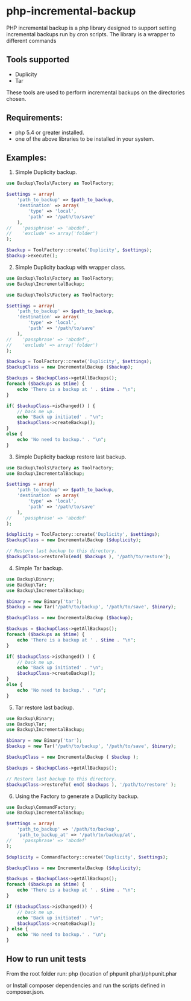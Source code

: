 # php-incremental-backup

PHP incremental backup is a php library designed to support setting incremental backups run by cron scripts.
The library is a wrapper to different commands

Tools supported
---------------

* Duplicity
* Tar

These tools are used to perform incremental backups on the directories chosen.

Requirements:
-------------
* php 5.4 or greater installed.
* one of the above libraries to be installed in your system.

Examples:
---------

1) Simple Duplicity backup.
```php
use Backup\Tools\Factory as ToolFactory;

$settings = array(
    'path_to_backup' => $path_to_backup,
    'destination' => array(
        'type' => 'local',
        'path' => '/path/to/save'
    ),
//    'passphrase' => 'abcdef',
//    'exclude' => array('folder')
);

$backup = ToolFactory::create('Duplicity', $settings);
$backup->execute();

```
2) Simple Duplicity backup with wrapper class.
```php
use Backup\Tools\Factory as ToolFactory;
use Backup\IncrementalBackup;

use Backup\Tools\Factory as ToolFactory;

$settings = array(
    'path_to_backup' => $path_to_backup,
    'destination' => array(
        'type' => 'local',
        'path' => '/path/to/save'
    ),
//    'passphrase' => 'abcdef',
//    'exclude' => array('folder')
);

$backup = ToolFactory::create('Duplicity', $settings);
$backupClass = new IncrementalBackup ($backup);

$backups = $backupClass->getAllBackups();
foreach ($backups as $time) {
    echo 'There is a backup at ' . $time . "\n";
}

if( $backupClass->isChanged() ) {
    // back me up.
    echo 'Back up initiated' . "\n";
    $backupClass->createBackup();
}
else {
    echo 'No need to backup.' . "\n";
}
```
3) Simple Duplicity backup restore last backup.
```php
use Backup\Tools\Factory as ToolFactory;
use Backup\IncrementalBackup;

$settings = array(
    'path_to_backup' => $path_to_backup,
    'destination' => array(
        'type' => 'local',
        'path' => '/path/to/save'
    ),
//    'passphrase' => 'abcdef'
);

$duplicity = ToolFactory::create('Duplicity', $settings);
$backupClass = new IncrementalBackup ($duplicity);

// Restore last backup to this directory.
$backupClass->restoreTo(end( $backups ), '/path/to/restore');

```

4) Simple Tar backup.
```php
use Backup\Binary;
use Backup\Tar;
use Backup\IncrementalBackup;

$binary = new Binary('tar');
$backup = new Tar('/path/to/backup', '/path/to/save', $binary);

$backupClass = new IncrementalBackup ($backup);

$backups = $backupClass->getAllBackups();
foreach ($backups as $time) {
    echo 'There is a backup at ' . $time . "\n";
}

if( $backupClass->isChanged() ) {
    // back me up.
    echo 'Back up initiated' . "\n";
    $backupClass->createBackup();
}
else {
    echo 'No need to backup.' . "\n";
}

```

5) Tar restore last backup.
```php
use Backup\Binary;
use Backup\Tar;
use Backup\IncrementalBackup;

$binary = new Binary('tar');
$backup = new Tar('/path/to/backup', '/path/to/save', $binary);

$backupClass = new IncrementalBackup ( $backup );

$backups = $backupClass->getAllBackups();

// Restore last backup to this directory.
$backupClass->restoreTo( end( $backups ), '/path/to/restore' );

```

6) Using the Factory to generate a Duplicity backup.
```php
use Backup\CommandFactory;
use Backup\IncrementalBackup;

$settings = array(
    'path_to_backup' => '/path/to/backup',
    'path_to_backup_at' => '/path/to/backup/at',
//    'passphrase' => 'abcdef'
);

$duplicity = CommandFactory::create('Duplicity', $settings);

$backupClass = new IncrementalBackup ($duplicity);

$backups = $backupClass->getAllBackups();
foreach ($backups as $time) {
    echo 'There is a backup at ' . $time . "\n";
}

if ($backupClass->isChanged()) {
    // back me up.
    echo 'Back up initiated' . "\n";
    $backupClass->createBackup();
} else {
    echo 'No need to backup.' . "\n";
}

```

How to run unit tests
---------------------
From the root folder run:
php {location of phpunit phar}/phpunit.phar

or
Install composer dependencies and run the scripts defined in composer.json.
